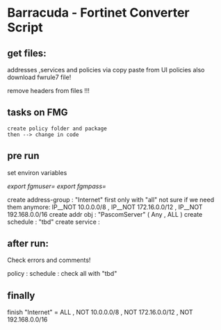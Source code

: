 # Barracuda - Fortinet Converter Script

## get files:
  addresses ,services and policies via copy paste from UI
  policies also download fwrule7 file!

  remove headers from files !!!

## tasks on FMG
    create policy folder and package
    then --> change in code

## pre run
  set environ variables

  *export fgmuser=<admin>*
  *export fgmpass=<password>*


  create address-group  : "Internet" first only with "all"
      not sure if we need them anymore: IP__NOT 10.0.0.0/8 ,  IP__NOT 172.16.0.0/12 , IP__NOT 192.168.0.0/16
  create addr obj       : "PascomServer"  ( Any , ALL )
  create schedule       : "tbd"
  create service        :


## after run:
  Check errors and comments!

  policy  :
    schedule : check all with "tbd"

## finally
  finish "Internet"	= ALL , NOT 10.0.0.0/8 , NOT 172.16.0.0/12 , NOT 192.168.0.0/16
